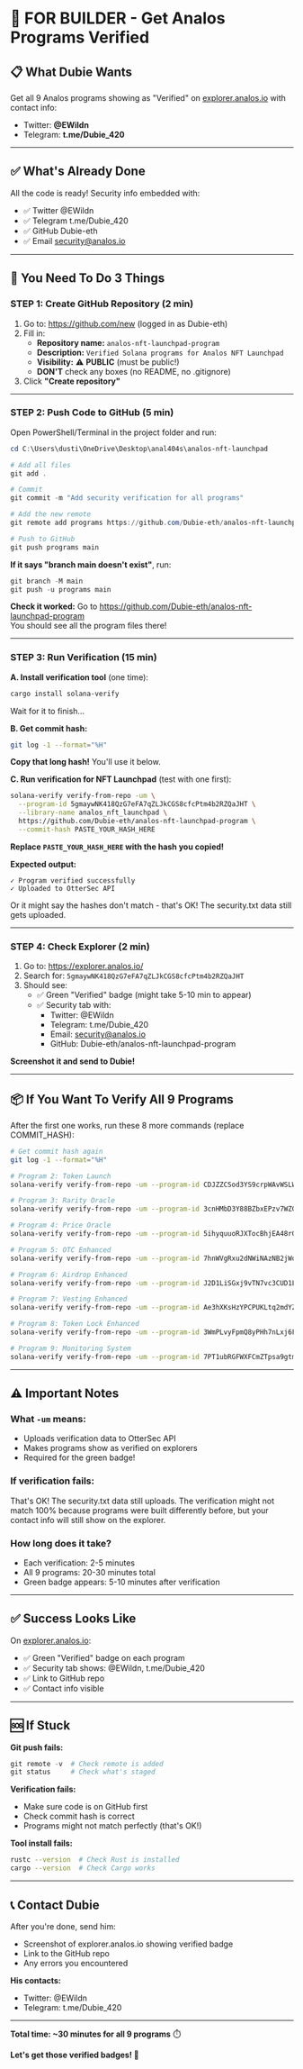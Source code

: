 # 🚀 FOR BUILDER - Get Analos Programs Verified

## 📋 What Dubie Wants

Get all 9 Analos programs showing as "Verified" on [explorer.analos.io](https://explorer.analos.io/) with contact info:
- Twitter: **@EWildn**
- Telegram: **t.me/Dubie_420**

---

## ✅ What's Already Done

All the code is ready! Security info embedded with:
- ✅ Twitter @EWildn
- ✅ Telegram t.me/Dubie_420
- ✅ GitHub Dubie-eth
- ✅ Email security@analos.io

---

## 🎯 You Need To Do 3 Things

### STEP 1: Create GitHub Repository (2 min)

1. Go to: https://github.com/new (logged in as Dubie-eth)
2. Fill in:
   - **Repository name:** `analos-nft-launchpad-program`
   - **Description:** `Verified Solana programs for Analos NFT Launchpad`
   - **Visibility:** ⚠️ **PUBLIC** (must be public!)
   - **DON'T** check any boxes (no README, no .gitignore)
3. Click **"Create repository"**

---

### STEP 2: Push Code to GitHub (5 min)

Open PowerShell/Terminal in the project folder and run:

```powershell
cd C:\Users\dusti\OneDrive\Desktop\anal404s\analos-nft-launchpad

# Add all files
git add .

# Commit
git commit -m "Add security verification for all programs"

# Add the new remote
git remote add programs https://github.com/Dubie-eth/analos-nft-launchpad-program.git

# Push to GitHub
git push programs main
```

**If it says "branch main doesn't exist"**, run:
```powershell
git branch -M main
git push -u programs main
```

**Check it worked:**
Go to https://github.com/Dubie-eth/analos-nft-launchpad-program  
You should see all the program files there!

---

### STEP 3: Run Verification (15 min)

**A. Install verification tool** (one time):
```bash
cargo install solana-verify
```

Wait for it to finish...

**B. Get commit hash:**
```bash
git log -1 --format="%H"
```

**Copy that long hash!** You'll use it below.

**C. Run verification for NFT Launchpad** (test with one first):
```bash
solana-verify verify-from-repo -um \
  --program-id 5gmaywNK418QzG7eFA7qZLJkCGS8cfcPtm4b2RZQaJHT \
  --library-name analos_nft_launchpad \
  https://github.com/Dubie-eth/analos-nft-launchpad-program \
  --commit-hash PASTE_YOUR_HASH_HERE
```

**Replace `PASTE_YOUR_HASH_HERE` with the hash you copied!**

**Expected output:**
```
✓ Program verified successfully
✓ Uploaded to OtterSec API
```

Or it might say the hashes don't match - that's OK! The security.txt data still gets uploaded.

---

### STEP 4: Check Explorer (2 min)

1. Go to: https://explorer.analos.io/
2. Search for: `5gmaywNK418QzG7eFA7qZLJkCGS8cfcPtm4b2RZQaJHT`
3. Should see:
   - ✅ Green "Verified" badge (might take 5-10 min to appear)
   - ✅ Security tab with:
     - Twitter: @EWildn
     - Telegram: t.me/Dubie_420
     - Email: security@analos.io
     - GitHub: Dubie-eth/analos-nft-launchpad-program

**Screenshot it and send to Dubie!**

---

## 📦 If You Want To Verify All 9 Programs

After the first one works, run these 8 more commands (replace COMMIT_HASH):

```bash
# Get commit hash again
git log -1 --format="%H"

# Program 2: Token Launch
solana-verify verify-from-repo -um --program-id CDJZZCSod3YS9crpWAvWSLWEpPyx9QZCRRAcv7xL1FZf --library-name analos_token_launch https://github.com/Dubie-eth/analos-nft-launchpad-program --commit-hash YOUR_HASH

# Program 3: Rarity Oracle
solana-verify verify-from-repo -um --program-id 3cnHMbD3Y88BZbxEPzv7WZGkN12X2bwKEP4FFtaVd5B2 --library-name analos_rarity_oracle https://github.com/Dubie-eth/analos-nft-launchpad-program --commit-hash YOUR_HASH

# Program 4: Price Oracle
solana-verify verify-from-repo -um --program-id 5ihyquuoRJXTocBhjEA48rGQGsM9ZB6HezYE1dQq8NUD --library-name analos_price_oracle https://github.com/Dubie-eth/analos-nft-launchpad-program --commit-hash YOUR_HASH

# Program 5: OTC Enhanced
solana-verify verify-from-repo -um --program-id 7hnWVgRxu2dNWiNAzNB2jWoubzMcdY6HNysjhLiawXPY --library-name analos_otc_enhanced https://github.com/Dubie-eth/analos-nft-launchpad-program --commit-hash YOUR_HASH

# Program 6: Airdrop Enhanced
solana-verify verify-from-repo -um --program-id J2D1LiSGxj9vTN7vc3CUD1LkrnqanAeAoAhE2nvvyXHC --library-name analos_airdrop_enhanced https://github.com/Dubie-eth/analos-nft-launchpad-program --commit-hash YOUR_HASH

# Program 7: Vesting Enhanced
solana-verify verify-from-repo -um --program-id Ae3hXKsHzYPCPUKLtq2mdYZ3E2oKeKrF63ekceGxpHsY --library-name analos_vesting_enhanced https://github.com/Dubie-eth/analos-nft-launchpad-program --commit-hash YOUR_HASH

# Program 8: Token Lock Enhanced
solana-verify verify-from-repo -um --program-id 3WmPLvyFpmQ8yPHh7nLxj6FLSATn2uVeD2ceNpuRKwZH --library-name analos_token_lock_enhanced https://github.com/Dubie-eth/analos-nft-launchpad-program --commit-hash YOUR_HASH

# Program 9: Monitoring System
solana-verify verify-from-repo -um --program-id 7PT1ubRGFWXFCmZTpsa9gtm9GZf8BaYTkSd7gE8VcXdG --library-name analos_monitoring_system https://github.com/Dubie-eth/analos-nft-launchpad-program --commit-hash YOUR_HASH
```

---

## ⚠️ Important Notes

### What `-um` means:
- Uploads verification data to OtterSec API
- Makes programs show as verified on explorers
- Required for the green badge!

### If verification fails:
That's OK! The security.txt data still uploads. The verification might not match 100% because programs were built differently before, but your contact info will still show on the explorer.

### How long does it take?
- Each verification: 2-5 minutes
- All 9 programs: 20-30 minutes total
- Green badge appears: 5-10 minutes after verification

---

## ✅ Success Looks Like

On [explorer.analos.io](https://explorer.analos.io/):
- ✅ Green "Verified" badge on each program
- ✅ Security tab shows: @EWildn, t.me/Dubie_420
- ✅ Link to GitHub repo
- ✅ Contact info visible

---

## 🆘 If Stuck

**Git push fails:**
```powershell
git remote -v  # Check remote is added
git status     # Check what's staged
```

**Verification fails:**
- Make sure code is on GitHub first
- Check commit hash is correct
- Programs might not match perfectly (that's OK!)

**Tool install fails:**
```bash
rustc --version  # Check Rust is installed
cargo --version  # Check Cargo works
```

---

## 📞 Contact Dubie

After you're done, send him:
- Screenshot of explorer.analos.io showing verified badge
- Link to the GitHub repo
- Any errors you encountered

**His contacts:**
- Twitter: @EWildn
- Telegram: t.me/Dubie_420

---

**Total time: ~30 minutes for all 9 programs** ⏱️

**Let's get those verified badges! 🚀**

